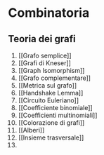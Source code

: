 # Combinatoria
## Teoria dei grafi
1. [[Grafo semplice]]
2. [[Grafi di Kneser]]
3. [[Graph Isomorphism]]
4. [[Grafo complementare]]
5. [[Metrica sul grafo]]
6. [[Handshake Lemma]]
7. [[Circuito Euleriano]]
8. [[Coefficiente binomiale]]
9. [[Coefficienti multinomiali]]
10. [[Colorazione di grafi]]
11. [[Alberi]]
12. [[Insieme trasversale]]
13. 